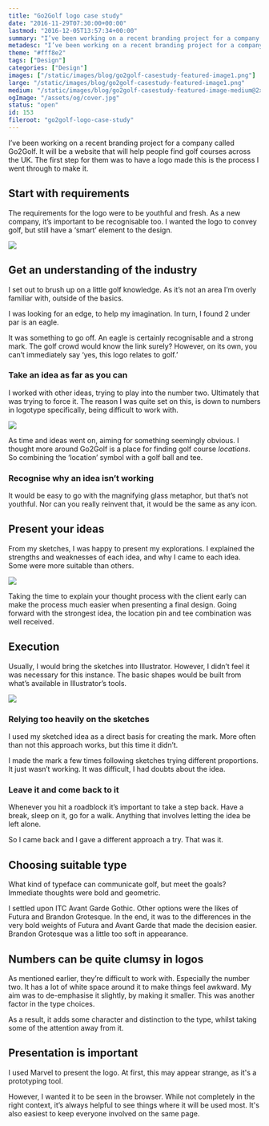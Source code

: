 ```yaml
---
title: "Go2Golf logo case study"
date: "2016-11-29T07:30:00+00:00"
lastmod: "2016-12-05T13:57:34+00:00"
summary: "I’ve been working on a recent branding project for a company called Go 2 Golf. It will be a website that will help people find golf courses across the UK. The first step for them was to have a logo made, this is the process I went through to make it."
metadesc: "I’ve been working on a recent branding project for a company called Go 2 Golf. It will be a website that will help people find golf courses across the UK."
theme: "#fff8e2"
tags: ["Design"]
categories: ["Design"]
images: ["/static/images/blog/go2golf-casestudy-featured-image1.png"]
large: "/static/images/blog/go2golf-casestudy-featured-image1.png"
medium: "/static/images/blog/go2golf-casestudy-featured-image-medium@2x.png"
ogImage: "/assets/og/cover.jpg"
status: "open"
id: 153
fileroot: "go2golf-logo-case-study"
---
```


I’ve been working on a recent branding project for a company called Go2Golf. It will be a website that will help people find golf courses across the UK. The first step for them was to have a logo made this is the process I went through to make it.

## Start with requirements
The requirements for the logo were to be youthful and fresh. As a new company, it’s important to be recognisable too. I wanted the logo to convey golf, but still have a ‘smart’ element to the design.

<div className="article-image">
  <Image src="/static/images/blog/go2golf-casestudy-logo.png" width={738} height={492} />
</div>

## Get an understanding of the industry
I set out to brush up on a little golf knowledge. As it’s not an area I’m overly familiar with, outside of the basics.

I was looking for an edge, to help my imagination. In turn, I found 2 under par is an eagle.

It was something to go off. An eagle is certainly recognisable and a strong mark. The golf crowd would know the link surely? However, on its own, you can’t immediately say ‘yes, this logo relates to golf.’

### Take an idea as far as you can
I worked with other ideas, trying to play into the number two. Ultimately that was trying to force it. The reason I was quite set on this, is down to numbers in logotype specifically, being difficult to work with.

<div className="article-image">
  <Image src="/static/images/blog/go2golf-casestudy-sketches-1@2x.jpg" width={738} height={492} />
</div>

As time and ideas went on, aiming for something seemingly obvious. I thought more around Go2Golf is a place for finding golf course *locations*. So combining the ‘location’ symbol with a golf ball and tee.

### Recognise why an idea isn’t working
It would be easy to go with the magnifying glass metaphor, but that’s not youthful. Nor can you really reinvent that, it would be the same as any icon.

## Present your ideas
From my sketches, I was happy to present my explorations. I explained the strengths and weaknesses of each idea, and why I came to each idea. Some were more suitable than others.

<div className="article-image">
  <Image src="/static/images/blog/go2golf-casestudy-sketches-2@2x.jpg" width={738} height={492} />
</div>

Taking the time to explain your thought process with the client early can make the process much easier when presenting a final design. Going forward with the strongest idea, the location pin and tee combination was well received.

## Execution
Usually, I would bring the sketches into Illustrator. However, I didn’t feel it was necessary for this instance. The basic shapes would be built from what’s available in Illustrator’s tools.

<div className="article-image">
  <Image src="/static/images/blog/go2golf-casestudy-progress.png" width={738} height={492} />
</div>

### Relying too heavily on the sketches
I used my sketched idea as a direct basis for creating the mark. More often than not this approach works, but this time it didn’t.

I made the mark a few times following sketches trying different proportions. It just wasn’t working. It was difficult, I had doubts about the idea.

### Leave it and come back to it
Whenever you hit a roadblock it’s important to take a step back. Have a break, sleep on it, go for a walk. Anything that involves letting the idea be left alone.

So I came back and I gave a different approach a try. That was it.

## Choosing suitable type
What kind of typeface can communicate golf, but meet the goals? Immediate thoughts were bold and geometric.

I settled upon ITC Avant Garde Gothic. Other options were the likes of Futura and Brandon Grotesque. In the end, it was to the differences in the very bold weights of Futura and Avant Garde that made the decision easier. Brandon Grotesque was a little too soft in appearance.

## Numbers can be quite clumsy in logos
As mentioned earlier, they’re difficult to work with. Especially the number two. It has a lot of white space around it to make things feel awkward. My aim was to de-emphasise it slightly, by making it smaller. This was another factor in the type choices.

As a result, it adds some character and distinction to the type, whilst taking some of the attention away from it.

## Presentation is important
I used Marvel to present the logo. At first, this may appear strange, as it's a prototyping tool.

However, I wanted it to be seen in the browser. While not completely in the right context, it’s always helpful to see things where it will be used most. It's also easiest to keep everyone involved on the same page.
